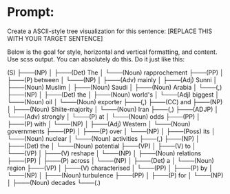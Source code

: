 # Prompt:

Create a ASCII-style tree visualization for this sentence: [REPLACE THIS WITH YOUR TARGET SENTENCE]

Below is the goal for style, horizontal and vertical formatting, and content. Use scss output. You can absolutely do this. Do it just like this:

(S)
 ├───(NP)
 │    ├───(Det) The
 │    └───(Noun) rapprochement
 ├───(PP)
 │    ├───(P) between
 │    └───(NP)
 │         ├───(Adv) mainly
 │         ├───(Adj) Sunni
 │         ├───(Noun) Muslim
 │         ├───(Noun) Saudi
 │         ├───(Noun) Arabia
 │         └───(,)
 ├───(NP)
 │    ├───(Det) the
 │    ├───(Noun) world's
 │    └───(Adj) biggest
 │    └───(Noun) oil
 │    └───(Noun) exporter
 ├───(,)
 ├───(CC) and
 ├───(NP)
 │    ├───(Noun) Shiite-majority
 │    └───(Noun) Iran
 ├───(,)
 ├───(ADJP)
 │    └───(Adv) strongly
 │    └───(P) at
 │    └───(Noun) odds
 ├───(PP)
 │    ├───(P) with
 │    └───(NP)
 │         ├───(Adj) Western
 │         └───(Noun) governments
 ├───(PP)
 │    ├───(P) over
 │    └───(NP)
 │         ├───(Poss) its
 │         └───(Noun) nuclear
 │         └───(Noun) activities
 ├───(,)
 ├───(NP)
 │    ├───(Det) the
 │    └───(Noun) potential
 ├───(VP)
 │    ├───(V) to
 │    └───(VP)
 │         ├───(V) reshape
 │         └───(NP)
 │              ├───(Noun) relations
 ├───(PP)
 │    ├───(P) across
 │    └───(NP)
 │         ├───(Det) a
 │         └───(Noun) region
 ├───(VP)
 │    ├───(V) characterised
 │    └───(PP)
 │         ├───(P) by
 │         └───(NP)
 │              ├───(Noun) turbulence
 ├───(PP)
 │    ├───(P) for
 │    └───(NP)
 │         ├───(Noun) decades
 └───(.)
